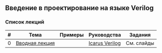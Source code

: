## Введение в проектирование на языке Verilog

### Список лекций

| # | Тема                                                                                                   | Примеры | Руководства                          | Задания    |
|:-:| ------------------------------------------------------------------------------------------------------ | ------- | ------------------------------------ | ---------- |
| 0 | [Вводная лекция](https://docs.google.com/presentation/d/1TqlFGqrBzD166VZrZCWKFIKIriF4yPpPZ9JoIRr6bsQ)  |         |  [Icarus Verilog](./00_icarus.md)    | См. слайды |
